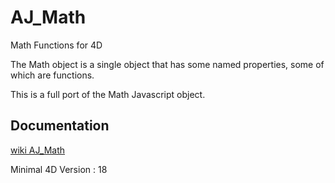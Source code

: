 # AJ_Math
Math Functions for 4D

The Math object is a single object that has some named properties, some of which are functions. 

This is a full port of the Math Javascript object.

## Documentation 

[wiki AJ_Math](https://github.com/AJARProject/AJ_Math/wiki)


Minimal 4D Version : 18
